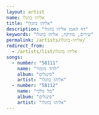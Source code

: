 ```yaml
---
layout: artist
name: אליהו בוזגלו
title: "אליהו בוזגלו"
description: "דף האמן אליהו בוזגלו"
keywords: "שירים, מוזיקה, אליהו בוזגלו"
permalink: /artists/אליהו-בוזגלו/
redirect_from:
  - /artists/list/אליהו בוזגלו
songs:
  - number: "58111"
    name: "לדוד מזמור"
    album: "סינגלים"
    artist: "אליהו בוזגלו"
  - number: "58112"
    name: "מל מלכי"
    album: "סינגלים"
    artist: "אליהו בוזגלו"
---
```


